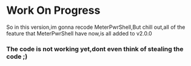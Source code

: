 # Work On Progress
So in this version,im gonna recode MeterPwrShell,But chill out,all of the feature that MeterPwrShell have now,is all added to v2.0.0
### The code is not working yet,dont even think of stealing the code ;)
